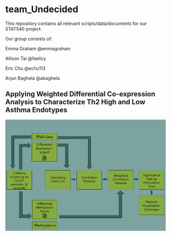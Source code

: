 # team_Undecided

This repository contains all relevant scripts/data/documents for our STAT540 project. 

Our group consists of:

Emma Graham @emmagraham

Allison Tai @faelicy

Eric Chu @echu113

Arjun Baghela @abaghela

## Applying Weighted Differential Co-expression Analysis to Characterize Th2 High and Low Asthma Endotypes

![pipeline](https://github.com/STAT540-UBC/team_Undecided/blob/master/results/figures/teamUndecided_Pipeline.png "Pipeline")
